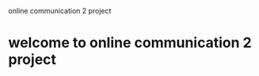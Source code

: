 <html>
<head> <tite> online communication 2 project</title>     
</head>
<body>
  <main>
    <h1>welcome to  online communication  2 project</h1>
  </main>
</body>
</html>
